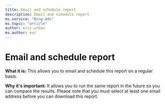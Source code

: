 ```yaml
---
title: Email and schedule report
description: Email and schedule report
ms.service: "Bing-Ads"
ms.topic: "article"
author: eric-urban
ms.author: eur
---
```


# Email and schedule report

**What it is:**  This allows you to email and schedule this report on a regular basis.

**Why it's important:**  It allows you to run the same report in the future so you can compare the results. Please note that you must select at least one email address before you can download this report.


